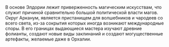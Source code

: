 В основе Элдории лежит приверженность магическим искусствам, что служит причиной сравнительно большой политической власти магов. Округ Арканум, является пристанищем для волшебников и чародеев со всего света, из-за сокрытия которых иногда возникают международные споры. В его границах выдающиеся мастера изучают древние фолианты, создают новые виды заклинаний и создают могущественные артефакты, желаемые даже в Орхалии. 
